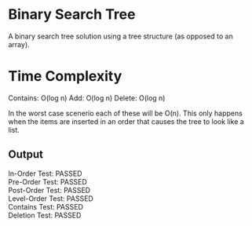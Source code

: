# Binary Search Tree
A binary search tree solution using a tree structure (as opposed to an array).

# Time Complexity
Contains: O(log n)
Add: O(log n)
Delete: O(log n)

In the worst case scenerio each of these will be O(n). This only happens when the items are inserted in an order that causes the tree to look like a list.


## Output
In-Order Test: PASSED
<br/>Pre-Order Test: PASSED
<br/>Post-Order Test: PASSED
<br/>Level-Order Test: PASSED
<br/>Contains Test: PASSED
<br/>Deletion Test: PASSED

